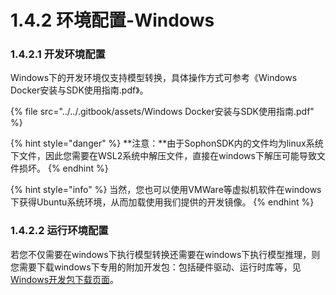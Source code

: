# 1.4.2 环境配置-Windows

### 1.4.2.1 开发环境配置

Windows下的开发环境仅支持模型转换，具体操作方式可参考《Windows Docker安装与SDK使用指南.pdf》。

{% file src="../../.gitbook/assets/Windows Docker安装与SDK使用指南.pdf" %}

{% hint style="danger" %}
**注意：**由于SophonSDK内的文件均为linux系统下文件，因此您需要在WSL2系统中解压文件，直接在windows下解压可能导致文件损坏。
{% endhint %}

{% hint style="info" %}
当然，您也可以使用VMWare等虚拟机软件在windows下获得Ubuntu系统环境，从而加载使用我们提供的开发镜像。
{% endhint %}

### **1.4.2.2 运行环境配置**

若您不仅需要在windows下执行模型转换还需要在windows下执行模型推理，则您需要下载windows下专用的附加开发包：包括硬件驱动、运行时库等，见[Windows开发包下载页面](https://developer.sophgo.com/site/index/material/17/46.html)。
